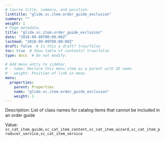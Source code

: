 ```yaml
---
# Course title, summary, and position.
linktitle: "glide.sc.item.order_guide_exclusion"
summary: ""
weight: 1
# Page metadata.
title: "glide.sc.item.order_guide_exclusion"
date: "2018-09-09T00:00:00Z"
lastmod: "2018-09-09T00:00:00Z"
draft: false  # Is this a draft? true/false
toc: true  # Show table of contents? true/false
type: docs  # Do not modify.

# Add menu entry to sidebar.
# - name: Declare this menu item as a parent with ID name.
# - weight: Position of link in menu.
menu:
  properties:
    parent: Properties
    name: "glide.sc.item.order_guide_exclusion"
    weight: 1
---
```


Description: List of class names for catalog items that cannot be included in an order guide


Value: `sc_cat_item_guide,sc_cat_item_content,sc_cat_item_wizard,sc_cat_item_producer_service,sc_cat_item_service`